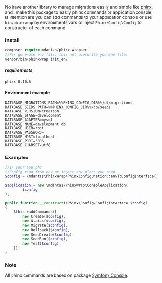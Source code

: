 No have another library to manage migrations easily and simple like [phinx](https://phinx.org/), and i make this package to easily phinx commands or application console, is intention are you can add commands to your application console or use ````bin/phinxwrap```` by environments vars or inject ``Phinx\Config\Config`` to constructor of each command.
### install
`````php
composer require mdantas/phinx-wrapper
//For generate env file, this not overwrite you env file.
vendor/bin/phinxwrap init_env
`````
##### requirements
``phinx 0.10.6``

#### Environment example
````dotenv
DATABASE_MIGRATIONS_PATH=%%PHINX_CONFIG_DIR%%/db/migrations
DATABASE_SEEDS_PATH=%%PHINX_CONFIG_DIR%%/db/seeds
DATABASE_VERSION=creation
DATABASE_STAGE=development
DATABASE_ADAPTER=mysql
DATABASE_NAME=development_db
DATABASE_USER=root
DATABASE_PASSWORD=
DATABASE_HOST=localhost
DATABASE_PORT=3306
DATABASE_CHARSET=utf8
````

### Examples
````php
//In your app.php
//Config read from env or inject any place you need.
$config = \mdantas\PhinxWrap\PhinxConfiguration::envToConfigInterface(__DIR__.'/../')

$application = new \mdantas\PhinxWrap\ConsoleApplication(
        $config
);
````

````php
public function __construct(\Phinx\Config\ConfigInterface $config)
{
    $this->addCommands([
        new Create($config),
        new Status($config),
        new Migrate($config),
        new Rollback($config),
        new SeedCreate($config),
        new SeedRun($config),
        new Test($config),
    ]);
}
````

### Note
All phinx commands are based on package [Symfony Console](https://packagist.org/packages/symfony/console).
